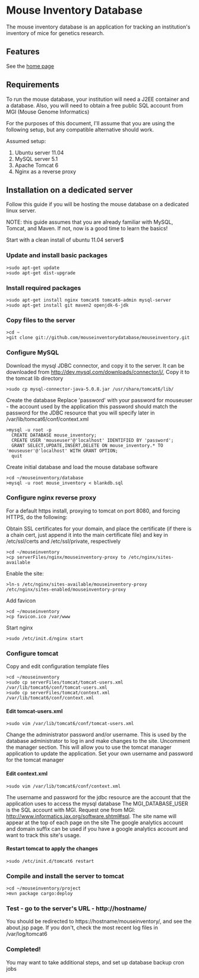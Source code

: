 # Mouse Inventory Database

The mouse inventory database is an application for tracking an institution's inventory of mice for genetics research.


## Features

See the <a href="http://ucsf-mousedb.github.com/mouseinventory">home page</a>


## Requirements

To run the mouse database, your institution will need a J2EE container and a database.  Also, you will need to obtain a free public SQL account from MGI (Mouse Genome Informatics)

For the purposes of this document, I'll assume that you are using the following setup, but any compatible alternative should work.

Assumed setup:

1. Ubuntu server 11.04
2. MySQL server 5.1
3. Apache Tomcat 6
4. Nginx as a reverse proxy


## Installation on a dedicated server

Follow this guide if you will be hosting the mouse database on a dedicated linux server.

NOTE: this guide assumes that you are already familiar with MySQL, Tomcat, and Maven.  If not, now is a good time to learn the basics!

Start with a clean install of ubuntu 11.04 server$
### Update and install basic packages
    >sudo apt-get update
    >sudo apt-get dist-upgrade

### Install required packages
    >sudo apt-get install nginx tomcat6 tomcat6-admin mysql-server
    >sudo apt-get install git maven2 openjdk-6-jdk

### Copy files to the server
    >cd ~
    >git clone git://github.com/mouseinventorydatabase/mouseinventory.git


### Configure MySQL
Download the mysql JDBC connector, and copy it to the server.
It can be downloaded from http://dev.mysql.com/downloads/connector/j/, 
Copy it to the tomcat lib directory

    >sudo cp mysql-connector-java-5.0.8.jar /usr/share/tomcat6/lib/

Create the database
Replace 'password' with your password for mouseuser - the account used by the application
this password should match the password for the JDBC resource that you will specify later in /var/lib/tomcat6/conf/context.xml

    >mysql -u root -p
      CREATE DATABASE mouse_inventory;
      CREATE USER 'mouseuser'@'localhost' IDENTIFIED BY 'password';
      GRANT SELECT,UPDATE,INSERT,DELETE ON mouse_inventory.* TO 'mouseuser'@'localhost' WITH GRANT OPTION;
      quit

Create initial database and load the mouse database software

    >cd ~/mouseinventory/database
    >mysql -u root mouse_inventory < blankdb.sql

### Configure nginx reverse proxy

For a default https install, proxying to tomcat on port 8080, and forcing HTTPS, do the following:

Obtain SSL certificates for your domain, and place the certificate (if there is a chain cert, just append it into the main certificate file) and key  in /etc/ssl/certs and /etc/ssl/private, respectively

    >cd ~/mouseinventory
    >cp serverFiles/nginx/mouseinventory-proxy to /etc/nginx/sites-available

Enable the site:

    >ln-s /etc/nginx/sites-available/mouseinventory-proxy /etc/nginx/sites-enabled/mouseinventory-proxy

Add favicon

    >cd ~/mouseinventory
    >cp favicon.ico /var/www

Start nginx

    >sudo /etc/init.d/nginx start

### Configure tomcat

Copy and edit configuration template files

    >cd ~/mouseinventory
    >sudo cp serverFiles/tomcat/tomcat-users.xml /var/lib/tomcat6/conf/tomcat-users.xml
    >sudo cp serverFiles/tomcat/context.xml /var/lib/tomcat6/conf/context.xml

#### Edit tomcat-users.xml

    >sudo vim /var/lib/tomcat6/conf/tomcat-users.xml

Change the administrator password and/or username.  This is used  by the database administrator to log in and make changes to the site.
Uncomment the manager section. This will allow you to use the tomcat manager application to update the application.  Set your own username and password for the tomcat manager

#### Edit context.xml

    >sudo vim /var/lib/tomcat6/conf/context.xml

The username and password for the jdbc resource are the account that the application uses to access the mysql database
The MGI_DATABASE_USER is the SQL account with MGI.  Request one from MGI: http://www.informatics.jax.org/software.shtml#sql.
The site name will appear at the top of each page on the site
The google analytics account and domain suffix can be used if you have a google analytics account and want to track this site's usage.


#### Restart tomcat to apply the changes
    >sudo /etc/init.d/tomcat6 restart



### Compile and install the server to tomcat
    >cd ~/mouseinventory/project
    >mvn package cargo:deploy


### Test - go to the server's URL - http://hostname/

You should be redirected to https://hostname/mouseinventory/, and see the about.jsp page.
If you don't, check the most recent log files in /var/log/tomcat6


### Completed!
You may want to take additional steps, and set up database backup cron jobs
